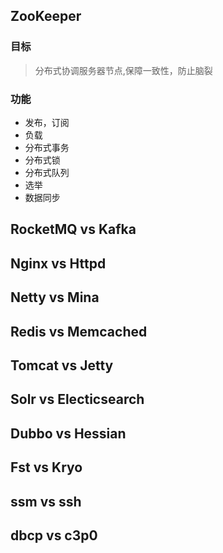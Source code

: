 ## ZooKeeper
### 目标
> 分布式协调服务器节点,保障一致性，防止脑裂

### 功能
* 发布，订阅
* 负载
* 分布式事务
* 分布式锁
* 分布式队列
* 选举
* 数据同步

## RocketMQ vs Kafka

## Nginx vs Httpd

## Netty vs Mina

## Redis vs Memcached

## Tomcat vs Jetty
## Solr vs Electicsearch

## Dubbo vs Hessian

## Fst vs Kryo

## ssm vs ssh

## dbcp vs c3p0


